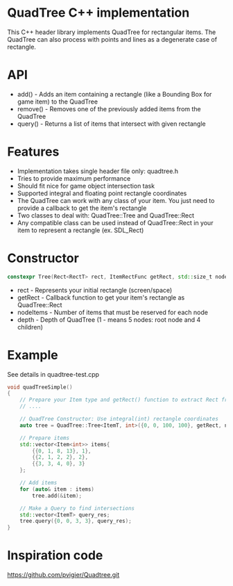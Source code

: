 # QuadTree C++ implementation
This C++ header library implements QuadTree for rectangular items. The QuadTree can also process with points and lines as a degenerate case of rectangle.

# API
* add()    - Adds an item containing a rectangle (like a Bounding Box for game item) to the QuadTree
* remove() - Removes one of the previously added items from the QuadTree
* query()  - Returns a list of items that intersect with given rectangle

# Features
* Implementation takes single header file only: quadtree.h
* Tries to provide maximum performance
* Should fit nice for game object intersection task
* Supported integral and floating point rectangle coordinates
* The QuadTree can work with any class of your item. You just need to provide a callback to get the item's rectangle
* Two classes to deal with: QuadTree::Tree and QuadTree::Rect
* Any compatible class can be used instead of QuadTree::Rect in your item to represent a rectangle (ex. SDL_Rect)

# Constructor
```c++
constexpr Tree(Rect<RectT> rect, ItemRectFunc getRect, std::size_t nodeItems = 16, std::size_t depth = 4)
```

* rect      - Represents your initial rectangle (screen/space)
* getRect   - Callback function to get your item's rectangle as QuadTree::Rect
* nodeItems - Number of items that must be reserved for each node
* depth     - Depth of QuadTree (1 - means 5 nodes: root node and 4 children)

# Example
See details in quadtree-test.cpp

```c++
void quadTreeSimple()
{
    // Prepare your Item type and getRect() function to extract Rect from Item
    // ....

    // QuadTree Constructor: Use integral(int) rectangle coordinates
    auto tree = QuadTree::Tree<ItemT, int>({0, 0, 100, 100}, getRect, node_items, depth);

    // Prepare items
    std::vector<Item<int>> items{
        {{0, 1, 8, 13}, 1},
        {{2, 1, 2, 2}, 2},
        {{3, 3, 4, 0}, 3}
    };

    // Add items
    for (auto& item : items)
        tree.add(&item);

    // Make a Query to find intersections
    std::vector<ItemT> query_res;
    tree.query({0, 0, 3, 3}, query_res);
}
```

# Inspiration code
https://github.com/pvigier/Quadtree.git
